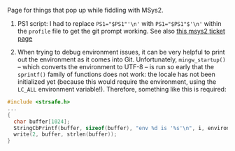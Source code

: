Page for things that pop up while fiddling with MSys2.

1. PS1 script: I had to replace `PS1="$PS1"'\n'` with `PS1="$PS1"$'\n'` within the `profile` file to get the git prompt working. See also [this msys2 ticket page](http://sourceforge.net/p/msys2/tickets/17/)

2. When trying to debug environment issues, it can be very helpful to print out the environment as it comes into Git. Unfortunately, `mingw_startup()` – which converts the environment to UTF-8 – is run so early that the `sprintf()` family of functions does not work: the locale has not been initialized yet (because this would require the environment, using the `LC_ALL` environment variable!). Therefore, something like this is required:
```c
#include <strsafe.h>
...
{
  char buffer[1024];
  StringCbPrintf(buffer, sizeof(buffer), "env %d is '%s'\n", i, environ[i]);
  write(2, buffer, strlen(buffer));
}
``` 